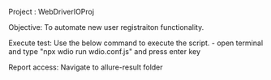 Project : WebDriverIOProj

Objective: To automate new user registraiton functionality.


Execute test:  Use the below command to execute the script. 
	- open terminal and type "npx wdio run wdio.conf.js" and press enter key

Report access:
	Navigate to allure-result folder

